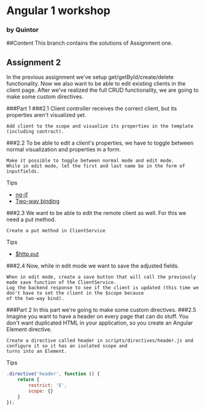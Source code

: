 # Angular 1 workshop
### by Quintor

##Content
This branch contains the solutions of Assignment one.

## Assignment 2
In the previous assignment we've setup get/getById/create/delete functionality.
Now we also want to be able to edit existing clients in the client page.
After we've realized the full CRUD functionality, we are going to make some
custom directives.

###Part 1
###2.1
Client controller receives the correct client, but its properties aren't visualized yet.
```
Add client to the scope and visualize its properties in the template (including contract).
```

###2.2 
To be able to edit a client's properties, we have to toggle between normal visualization and properties in a form.
```
Make it possible to toggle between normal mode and edit mode.
While in edit mode, let the first and last name be in the form of inputfields.
```

Tips
- [ng-if](https://docs.angularjs.org/api/ng/directive/ngIf)
- [Two-way binding](https://docs.angularjs.org/api/ng/directive/ngModel)

###2.3
We want to be able to edit the remote client as well. For this we need a put method.
```
Create a put method in ClientService
```
Tips
- [$http.put]()

###2.4
Now, while in edit mode we want to save the adjusted fields.
```
When in edit mode, create a save button that will call the previously made save function of the ClientService.
Log the backend response to see if the client is updated (this time we don't have to set the client in the $scope because 
of the two-way bind).
```

###Part 2
In this part we're going to make some custom directives.
###2.5
Imagine you want to have a header on every page that can do stuff. You don't want duplicated HTML in your application,
so you create an Angular Element directive.
```
Create a directive called header in scripts/directives/header.js and configure it so it has an isolated scope and
turns into an Element.
```

Tips
```javascript
.directive('header', function () {
    return {
        restrict: 'E',
        scope: {}
    }
});
```
